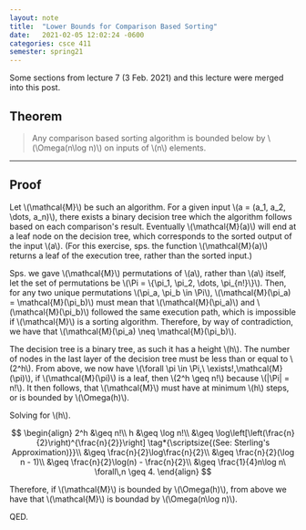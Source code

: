 ```yaml
---
layout: note
title:  "Lower Bounds for Comparison Based Sorting"
date:   2021-02-05 12:02:24 -0600
categories: csce 411
semester: spring21
---
```

<figcaption>Some sections from lecture 7 (3 Feb. 2021) and this lecture were merged into this post.</figcaption>

## Theorem
> Any comparison based sorting algorithm is bounded below by \\(\Omega(n\log n)\\) on inputs of \\(n\\) elements.

----------

## Proof
Let \\(\mathcal{M}\\) be such an algorithm. For a given input \\(a = (a_1, a_2, \dots, a_n)\\), there exists a binary decision tree which the algorithm follows based on each comparison's result. Eventually \\(\mathcal{M}(a)\\) will end at a leaf node on the decision tree, which corresponds to the sorted output of the input \\(a\\). (For this exercise, sps. the function \\(\mathcal{M}(a)\\) returns a leaf of the execution tree, rather than the sorted input.)

Sps. we gave \\(\mathcal{M}\\) permutations of \\(a\\), rather than \\(a\\) itself, let the set of permutations be \\(\Pi = \\{\pi_1, \pi_2, \dots, \pi_{n!}\\}\\). Then, for any two unique permutations \\(\pi_a, \pi_b \in \Pi\\), \\(\mathcal{M}(\pi_a) = \mathcal{M}(\pi_b)\\)  must mean that \\(\mathcal{M}(\pi_a)\\) and \\(\mathcal{M}(\pi_b)\\) followed the same execution path, which is impossible if \\(\mathcal{M}\\) is a sorting algorithm. Therefore, by way of contradiction, we have that \\(\mathcal{M}(\pi_a) \neq \mathcal{M}(\pi_b)\\).

The decision tree is a binary tree, as such it has a height \\(h\\). The number of nodes in the last layer of the decision tree must be less than or equal to \\(2^h\\). From above, we now have \\(\forall \pi \in \Pi,\ \exists!\,\mathcal{M}(\pi)\\), if \\(\mathcal{M}(\pi)\\) is a leaf, then \\(2^h \geq n!\\) because \\(\|\Pi\| = n!\\). It then follows, that \\(\mathcal{M}\\) must have at minimum \\(h\\) steps, or is bounded by \\(\Omega(h)\\).

Solving for \\(h\\).

$$
\begin{align}
2^h &\geq n!\\
h &\geq \log n!\\
&\geq \log\left[\left(\frac{n}{2}\right)^{\frac{n}{2}}\right] \tag*{\scriptsize{(See: Sterling's Approximation)}}\\
&\geq \frac{n}{2}\log\frac{n}{2}\\
&\geq \frac{n}{2}(\log n - 1)\\
&\geq \frac{n}{2}\log(n) - \frac{n}{2}\\
&\geq \frac{1}{4}n\log n\ \forall\,n \geq 4.
\end{align}
$$

Therefore, if \\(\mathcal{M}\\) is bounded by \\(\Omega(h)\\), from above we have that \\(\mathcal{M}\\) is boundad by \\(\Omega(n\log n)\\).

QED.
